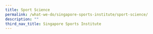 ```yaml
---
title: Sport Science
permalink: /what-we-do/singapore-sports-institute/sport-science/
description: ""
third_nav_title: Singapore Sports Institute
---
```

